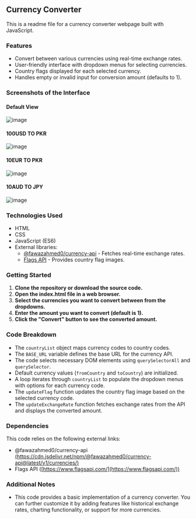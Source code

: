 ## Currency Converter 

This is a readme file for a currency converter webpage built with JavaScript.

### Features

* Convert between various currencies using real-time exchange rates.
* User-friendly interface with dropdown menus for selecting currencies.
* Country flags displayed for each selected currency.
* Handles empty or invalid input for conversion amount (defaults to 1).

### Screenshots of the Interface

#### Default View

![image](https://github.com/user-attachments/assets/f2ef7efb-32a3-49a3-aee7-cff2bc761f1a)

#### 100USD TO PKR

![image](https://github.com/user-attachments/assets/0f573057-a524-4315-bacb-27691f0225f0)

#### 10EUR TO PKR

![image](https://github.com/user-attachments/assets/2571e5c8-8ecb-44fa-aa98-11e035b1c84f)

#### 10AUD TO JPY

![image](https://github.com/user-attachments/assets/e8784553-87eb-4b7d-a27f-ac5212e919fd)

### Technologies Used

* HTML
* CSS 
* JavaScript (ES6)
* External libraries:
    * [@fawazahmed0/currency-api](https://cdn.jsdelivr.net/npm/@fawazahmed0/currency-api@latest/v1/currencies/) - Fetches real-time exchange rates.
    * [Flags API](https://www.flagsapi.com/) - Provides country flag images.

### Getting Started

1. **Clone the repository or download the source code.**
2. **Open the index.html file in a web browser.**
3. **Select the currencies you want to convert between from the dropdowns.**
4. **Enter the amount you want to convert (default is 1).**
5. **Click the "Convert" button to see the converted amount.**

### Code Breakdown

* The `countryList` object maps currency codes to country codes.
* The `BASE_URL` variable defines the base URL for the currency API.
* The code selects necessary DOM elements using `querySelectorAll` and `querySelector`.
* Default currency values (`fromCountry` and `toCountry`) are initialized.
* A loop iterates through `countryList` to populate the dropdown menus with options for each currency code.
* The `updateFlag` function updates the country flag image based on the selected currency code.
* The `updateExchangeRate` function fetches exchange rates from the API and displays the converted amount.

### Dependencies

This code relies on the following external links:

* @fawazahmed0/currency-api [(https://cdn.jsdelivr.net/npm/@fawazahmed0/currency-api@latest/v1/currencies/)](https://cdn.jsdelivr.net/npm/@fawazahmed0/currency-api@latest/v1/currencies/)
* Flags API ([https://www.flagsapi.com/](https://www.flagsapi.com/))

### Additional Notes

* This code provides a basic implementation of a currency converter. You can further customize it by adding features like historical exchange rates, charting functionality, or support for more currencies.
